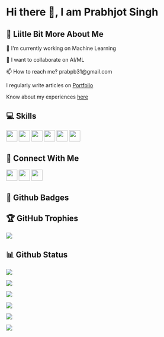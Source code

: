 # Hi there 👋, I am Prabhjot Singh

## 💫 Liitle Bit More About Me
<p>🔭 I'm currently working on Machine Learning</p>
<p>👯 I want to collaborate on AI/ML</p>
<p>📫 How to reach me? prabpb31@gmail.com</p>
<p>I regularly write articles on <a href="https://prabhjot-portfolio.netlify.app">Portfolio</a></p>
<p>Know about my experiences <a href="https://drive.google.com/file/d/1YTpjIZmitk39XSmDTxx-bP84jLGc3Gca/view?usp=sharing">here</a></p>

## 💻 Skills
<p>
<img src="https://img.shields.io/badge/c++-%2300599C.svg?style=for-the-badge&logo=c%2B%2B&logoColor=white" style="margin-bottom: 4px;" height="30px">
<img src="https://img.shields.io/badge/python-3670A0?style=for-the-badge&logo=python&logoColor=ffdd54" style="margin-bottom: 4px;" height="30px">
<img src="https://img.shields.io/badge/javascript-%23323330.svg?style=for-the-badge&logo=javascript&logoColor=%23F7DF1E" style="margin-bottom: 4px;" height="30px">
<img src="https://img.shields.io/badge/html5-%23E34F26.svg?style=for-the-badge&logo=html5&logoColor=white" style="margin-bottom: 4px;" height="30px">
<img src="https://img.shields.io/badge/css3-%231572B6.svg?style=for-the-badge&logo=css3&logoColor=white" style="margin-bottom: 4px;" height="30px">
<img src="https://img.shields.io/badge/git-%23F05033.svg?style=for-the-badge&logo=git&logoColor=white" style="margin-bottom: 4px;" height="30px">
</p>

## 👥 Connect With Me
<p>
<a href="https://linkedin.com/in/www.linkedin.com/in/prabpb31"><img src="https://img.shields.io/badge/linkedin-%230077B5.svg?style=for-the-badge&logo=linkedin&logoColor=white" style="margin-bottom: 4px;" height="30px" target="_blank"></a>
<a href="https://auth.geeksforgeeks.org/user/https://auth.geeksforgeeks.org/user/prabp8cpv/profile"><img src="https://img.shields.io/badge/GeeksforGeeks-darkgreen?style=for-the-badge&logo=geeksforgeeks&logoColor=white" style="margin-bottom: 4px;" height="30px" target="_blank"></a>
<a href="https://leetcode.com/https://leetcode.com/prabpb31/"><img src="https://img.shields.io/badge/LeetCode-000000?style=for-the-badge&logo=LeetCode&logoColor=#d16c06" style="margin-bottom: 4px;" height="30px" target="_blank"></a>
</p>

## 🌟 Github Badges
<p>
</p>

## 🏆 GitHub Trophies

<p><img src="https://github-profile-trophy.vercel.app/?username=Prabj0t">
</p>

## 📊 Github Status

<p><img src="https://activity-graph.herokuapp.com/graph?username=Prabj0t"><p>

<p><img src="https://github-readme-stats.vercel.app/api?username=Prabj0t&show_icons=true"><p>

<p><img src="https://github-readme-stats.vercel.app/api/top-langs/?username=Prabj0t&layout=compact"><p>

<p><img src="https://metrics.lecoq.io/Prabj0t"><p>

<p><img src="https://github-readme-streak-stats.herokuapp.com/?user=Prabj0t"><p>

<p><img src="https://visitcount.itsvg.in/api?id=Prabj0t&label=Profile%20Views&color=12&icon=5&pretty=true"><p>
